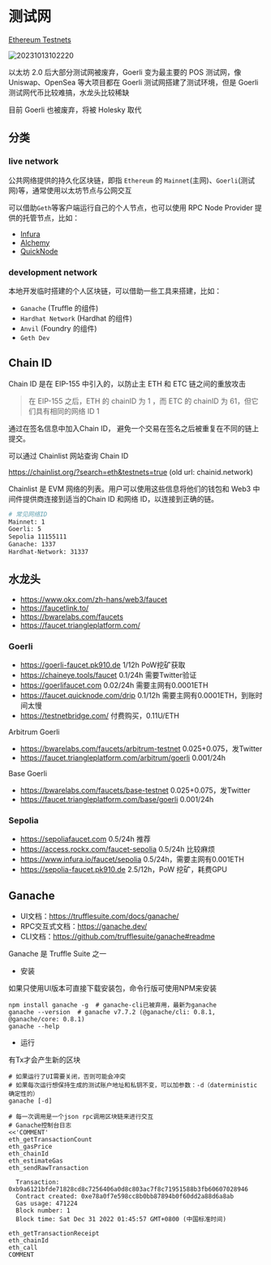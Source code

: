 # 测试网

[Ethereum Testnets](https://ethereum.org/en/developers/docs/networks/#ethereum-testnets)

![20231013102220](https://image.zuoright.com/20231013102220.png)

以太坊 2.0 后大部分测试网被废弃，Goerli 变为最主要的 POS 测试网，像 Uniswap、OpenSea 等大项目都在 Goerli 测试网搭建了测试环境，但是 Goerli 测试网代币比较难搞，水龙头比较稀缺

目前 Goerli 也被废弃，将被 Holesky 取代

## 分类

### live network

公共网络提供的持久化区块链，即指 `Ethereum` 的 `Mainnet`(主网)、`Goerli`(测试网)等，通常使用以太坊节点与公网交互

可以借助`Geth`等客户端运行自己的个人节点，也可以使用 RPC Node Provider 提供的托管节点，比如：

- [Infura](https://app.infura.io/dashboard)
- [Alchemy](https://dashboard.alchemy.com/)
- [QuickNode](https://dashboard.quicknode.com/)

### development network

本地开发临时搭建的个人区块链，可以借助一些工具来搭建，比如：

- `Ganache` (Truffle 的组件)
- `Hardhat Network` (Hardhat 的组件)
- `Anvil` (Foundry 的组件)
- `Geth Dev`

## Chain ID

Chain ID 是在 EIP-155 中引入的，以防止主 ETH 和 ETC 链之间的重放攻击

> 在 EIP-155 之后，ETH 的 chainID 为 1 ，而 ETC 的 chainID 为 61，但它们具有相同的网络 ID 1

通过在签名信息中加入Chain ID， 避免一个交易在签名之后被重复在不同的链上提交。

可以通过 Chainlist 网站查询 Chain ID

<https://chainlist.org/?search=eth&testnets=true> (old url: chainid.network)

Chainlist 是 EVM 网络的列表。用户可以使用这些信息将他们的钱包和 Web3 中间件提供商连接到适当的Chain ID 和网络 ID，以连接到正确的链。

```bash
# 常见网络ID
Mainnet: 1
Goerli: 5
Sepolia 11155111
Ganache: 1337
Hardhat-Network: 31337
```

## 水龙头

- <https://www.okx.com/zh-hans/web3/faucet>
- <https://faucetlink.to/>
- <https://bwarelabs.com/faucets>
- <https://faucet.triangleplatform.com/>

### Goerli

- <https://goerli-faucet.pk910.de>  1/12h PoW挖矿获取
- <https://chaineye.tools/faucet>  0.1/24h 需要Twitter验证
- <https://goerlifaucet.com>  0.02/24h 需要主网有0.0001ETH
- <https://faucet.quicknode.com/drip>  0.1/12h 需要主网有0.0001ETH，到账时间太慢
- <https://testnetbridge.com/>  付费购买，0.11U/ETH

Arbitrum Goerli

- <https://bwarelabs.com/faucets/arbitrum-testnet>  0.025+0.075，发Twitter
- <https://faucet.triangleplatform.com/arbitrum/goerli>  0.001/24h

Base Goerli

- <https://bwarelabs.com/faucets/base-testnet>  0.025+0.075，发Twitter
- <https://faucet.triangleplatform.com/base/goerli>  0.001/24h

### Sepolia

- <https://sepoliafaucet.com>  0.5/24h 推荐
- <https://access.rockx.com/faucet-sepolia>  0.5/24h 比较麻烦
- <https://www.infura.io/faucet/sepolia>  0.5/24h，需要主网有0.001ETH
- <https://sepolia-faucet.pk910.de>  2.5/12h，PoW 挖矿，耗费GPU

## Ganache

- UI文档：<https://trufflesuite.com/docs/ganache/>
- RPC交互式文档：<https://ganache.dev/>
- CLI文档：<https://github.com/trufflesuite/ganache#readme>

Ganache 是 Truffle Suite 之一

- 安装

如果只使用UI版本可直接下载安装包，命令行版可使用NPM来安装

```shell
npm install ganache -g  # ganache-cli已被弃用，最新为ganache
ganache --version  # ganache v7.7.2 (@ganache/cli: 0.8.1, @ganache/core: 0.8.1)
ganache --help
```

- 运行

有Tx才会产生新的区块

```shell
# 如果运行了UI需要关闭，否则可能会冲突
# 如果每次运行想保持生成的测试账户地址和私钥不变，可以加参数：-d（daterministic 确定性的）
ganache [-d]

# 每一次调用是一个json rpc调用区块链来进行交互
# Ganache控制台日志
<<'COMMENT'
eth_getTransactionCount
eth_gasPrice
eth_chainId
eth_estimateGas
eth_sendRawTransaction

  Transaction: 0xb9a6121bfde71828cd8c7256406a0d8c803ac7f8c71951588b3fb60607028946
  Contract created: 0xe78a0f7e598cc8b0bb87894b0f60dd2a88d6a8ab
  Gas usage: 471224
  Block number: 1
  Block time: Sat Dec 31 2022 01:45:57 GMT+0800 (中国标准时间)

eth_getTransactionReceipt
eth_chainId
eth_call
COMMENT
```

